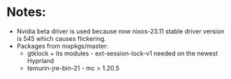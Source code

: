 # Notes:
- Nvidia beta driver is used because now nixos-23.11 stable driver version is 545 which causes flickering.
- Packages from nixpkgs/master:
  - gtklock + its modules - ext-session-lock-v1 needed on the newest Hyprland
  - temurin-jre-bin-21 - mc > 1.20.5